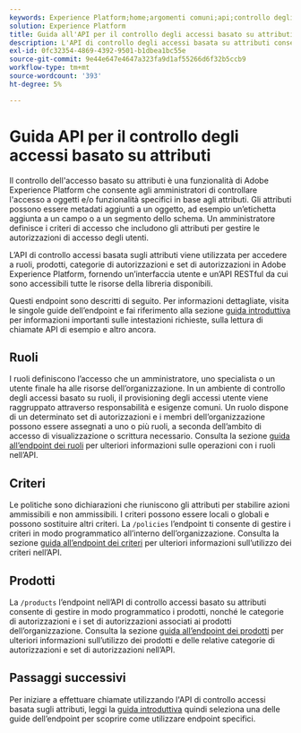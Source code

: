 ```yaml
---
keywords: Experience Platform;home;argomenti comuni;api;controllo degli accessi basato su attributi;controllo degli accessi basato su attributi
solution: Experience Platform
title: Guida all'API per il controllo degli accessi basato su attributi
description: L'API di controllo degli accessi basata su attributi consente di gestire in modo programmatico ruoli e criteri in Adobe Experience Platform. Segui questa guida per scoprire come eseguire operazioni chiave utilizzando l’API.
exl-id: 0fc32354-4869-4392-9501-b1dbea1bc55e
source-git-commit: 9e44e647e4647a323fa9d1af55266d6f32b5ccb9
workflow-type: tm+mt
source-wordcount: '393'
ht-degree: 5%

---
```


# Guida API per il controllo degli accessi basato su attributi

Il controllo dell&#39;accesso basato su attributi è una funzionalità di Adobe Experience Platform che consente agli amministratori di controllare l&#39;accesso a oggetti e/o funzionalità specifici in base agli attributi. Gli attributi possono essere metadati aggiunti a un oggetto, ad esempio un’etichetta aggiunta a un campo o a un segmento dello schema. Un amministratore definisce i criteri di accesso che includono gli attributi per gestire le autorizzazioni di accesso degli utenti.

L’API di controllo accessi basata sugli attributi viene utilizzata per accedere a ruoli, prodotti, categorie di autorizzazioni e set di autorizzazioni in Adobe Experience Platform, fornendo un’interfaccia utente e un’API RESTful da cui sono accessibili tutte le risorse della libreria disponibili.

Questi endpoint sono descritti di seguito. Per informazioni dettagliate, visita le singole guide dell’endpoint e fai riferimento alla sezione [guida introduttiva](./getting-started.md) per informazioni importanti sulle intestazioni richieste, sulla lettura di chiamate API di esempio e altro ancora.

## Ruoli

I ruoli definiscono l’accesso che un amministratore, uno specialista o un utente finale ha alle risorse dell’organizzazione. In un ambiente di controllo degli accessi basato su ruoli, il provisioning degli accessi utente viene raggruppato attraverso responsabilità e esigenze comuni. Un ruolo dispone di un determinato set di autorizzazioni e i membri dell’organizzazione possono essere assegnati a uno o più ruoli, a seconda dell’ambito di accesso di visualizzazione o scrittura necessario. Consulta la sezione [guida all’endpoint dei ruoli](./roles.md) per ulteriori informazioni sulle operazioni con i ruoli nell’API.

## Criteri

Le politiche sono dichiarazioni che riuniscono gli attributi per stabilire azioni ammissibili e non ammissibili. I criteri possono essere locali o globali e possono sostituire altri criteri. La `/policies` l’endpoint ti consente di gestire i criteri in modo programmatico all’interno dell’organizzazione. Consulta la sezione [guida all’endpoint dei criteri](./policies.md) per ulteriori informazioni sull’utilizzo dei criteri nell’API.

## Prodotti

La `/products` l’endpoint nell’API di controllo accessi basato su attributi consente di gestire in modo programmatico i prodotti, nonché le categorie di autorizzazioni e i set di autorizzazioni associati ai prodotti dell’organizzazione. Consulta la sezione [guida all’endpoint dei prodotti](./products.md) per ulteriori informazioni sull’utilizzo dei prodotti e delle relative categorie di autorizzazioni e set di autorizzazioni nell’API.

## Passaggi successivi

Per iniziare a effettuare chiamate utilizzando l&#39;API di controllo accessi basata sugli attributi, leggi la [guida introduttiva](./getting-started.md) quindi seleziona una delle guide dell’endpoint per scoprire come utilizzare endpoint specifici.
